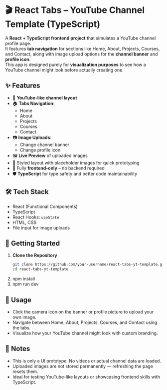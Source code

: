 # 🎬 React Tabs – YouTube Channel Template (TypeScript)

A **React + TypeScript frontend project** that simulates a YouTube channel profile page.  
It features **tab navigation** for sections like Home, About, Projects, Courses, and Contact, along with image upload options for the **channel banner** and **profile icon**.  
This app is designed purely for **visualization purposes** to see how a YouTube channel might look before actually creating one.

## ✨ Features

- 📌 **YouTube-like channel layout**
- 🏠 **Tabs Navigation**:
  - Home
  - About
  - Projects
  - Courses
  - Contact
- 📷 **Image Uploads**:
  - Change channel banner
  - Change profile icon
- 🖼 **Live Preview** of uploaded images
- 🎨 Styled layout with placeholder images for quick prototyping
- 🔄 Fully **frontend-only** – no backend required
- 🛡 **TypeScript** for type safety and better code maintainability

## 🛠️ Tech Stack

- React (Functional Components)
- TypeScript
- React Hooks: `useState`
- HTML, CSS
- File input for image uploads


## 🚀 Getting Started

1. **Clone the Repository**
   ```bash
   git clone https://github.com/your-username/react-tabs-yt-template.git
   cd react-tabs-yt-template
2. npm install
3. npm run dev

## 📸 Usage
- Click the camera icon on the banner or profile picture to upload your own image.
- Navigate between Home, About, Projects, Courses, and Contact using the tabs.
- Visualize how your YouTube channel might look with custom branding.

## 📌 Notes
- This is only a UI prototype. No videos or actual channel data are loaded.
- Uploaded images are not stored permanently — refreshing the page resets them.
- Ideal for testing YouTube-like layouts or showcasing frontend skills with TypeScript.

